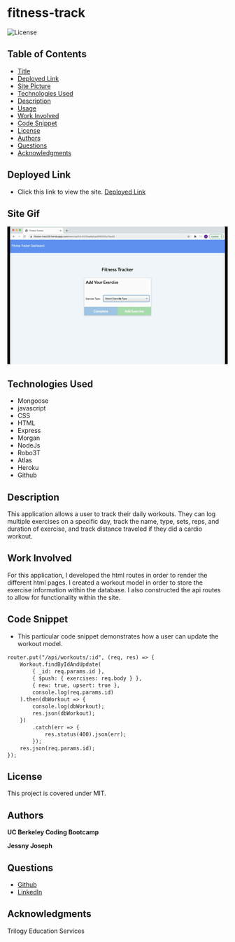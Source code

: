 # fitness-track

![License](https://img.shields.io/badge/license-MIT-181717?style=for-the-badge) 

## Table of Contents
* [Title](#title)
* [Deployed Link](#deployed-link)
* [Site Picture](#site-gif)
* [Technologies Used](#technologies-used)
* [Description](#description)
* [Usage](#usage)
* [Work Involved](#work-involved)
* [Code Snippet](#code-snippet)
* [License](#license)
* [Authors](#authors)
* [Questions](#questions)
* [Acknowledgments](#acknowledgments)

## Deployed Link
* Click this link to view the site.
[Deployed Link](https://fitness-track29.herokuapp.com/)

## Site Gif
![Site](public/images/fitness-tracker.gif)

## Technologies Used
* Mongoose
* javascript
* CSS
* HTML
* Express
* Morgan
* NodeJs
* Robo3T
* Atlas
* Heroku
* Github

## Description
This application allows a user to track their daily workouts. They can log multiple exercises on a specific day, track the name, type, sets, reps, and duration of exercise, and track distance traveled if they did a cardio workout.

## Work Involved
For this application, I developed the html routes in order to render the different html pages. I created a workout model in order to store the exercise information within the database. I also constructed the api routes to allow for functionality within the site. 

## Code Snippet
* This particular code snippet demonstrates how a user can update the workout model.
```
router.put("/api/workouts/:id", (req, res) => {
    Workout.findByIdAndUpdate(
        { _id: req.params.id },
        { $push: { exercises: req.body } },
        { new: true, upsert: true },
        console.log(req.params.id)
    ).then(dbWorkout => {
        console.log(dbWorkout);
        res.json(dbWorkout);
    })
        .catch(err => {
            res.status(400).json(err);
        });
    res.json(req.params.id);
});
```

## License
This project is covered under MIT.

## Authors
**UC Berkeley Coding Bootcamp**

**Jessny Joseph** 

## Questions 
* [Github](https://github.com/jessnyj)
* [LinkedIn](https://www.linkedin.com/in/jessny-joseph-361515201)

## Acknowledgments
Trilogy Education Services
